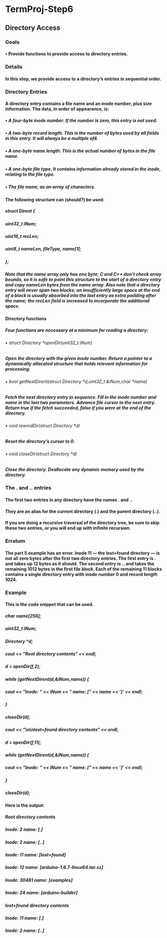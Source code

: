 # TermProj-Step6
## Directory Access
### Goals
#### • Provide functions to provide access to directory entries.
### Details
#### In this step, we provide access to a directory’s entries in sequential order.
### Directory Entries
#### A directory entry contains a file name and an inode number, plus size information. The data, in order of appearance, is:
##### • A four-byte inode number. If the number is zero, this entry is not used.
##### • A two-byte record length. This is the number of bytes used by all fields in this entry. It will always be a multiple of4.
##### • A one-byte name length. This is the actual number of bytes in the file name.
##### • A one-byte file type. It contains information already stored in the inode, relating to the file type.
##### • The file name, as an array of characters.
#### The following structure can (should?) be used:
##### struct Dirent {
##### uint32_t iNum;
##### uint16_t recLen;
##### uint8_t nameLen, fileType, name[1];
##### };
##### Note that the name array only has one byte; C and C++ don’t check array bounds, so it is safe to point this structure to the start of a directory entry and copy nameLen bytes from the name array. Also note that a directory entry will never span two blocks; an insufficiently large space at the end of a block is usually absorbed into the last entry as extra padding after the name; the recLen field is increased to incorporate the additional space.
#### Directory functions
##### Four functions are necessary at a minimum for reading a directory:
###### • struct Directory *openDir(uint32_t iNum)
##### Open the directory with the given inode number. Return a pointer to a dynamically allocated structure that holds relevant information for processing.
###### • bool getNextDirent(struct Directory *d,uint32_t &iNum,char *name)
##### Fetch the next directory entry in sequence. Fill in the inode number and name in the last two parameters. Advance file cursor to the next entry. Return true if the fetch succeeded, false if you were at the end of the directory.
###### • void rewindDir(struct Directory *d)
##### Reset the directory’s cursor to 0.
###### • void closeDir(struct Directory *d)
##### Close the directory. Deallocate any dynamic memory used by the directory.
### The . and .. entries
#### The first two entries in any directory have the names . and ..
#### They are an alias for the current directory (.) and the parent directory (..).
#### If you are doing a recursive traversal of the directory tree, be sure to skip these two entries, or you will end up with infinite recursion.
### Erratum
#### The part 5 example has an error. Inode 11 — the lost+found directory — is not all zero bytes after the first two directory entries. The first entry is . and takes up 12 bytes as it should. The second entry is .. and takes the remaining 1012 bytes in the first file block. Each of the remaining 11 blocks contains a single directory entry with inode number 0 and record length 1024.
### Example
#### This is the code snippet that can be used.
##### char name[256];
##### uint32_t iNum;
##### Directory *d;
##### cout << "Root directory contents" << endl;
##### d = openDir(f,2);
##### while (getNextDirent(d,&iNum,name)) {
##### cout << "Inode: " << iNum << "   name: [" << name << ’]’ << endl;
##### }
##### closeDir(d);
##### cout << "\n\nlost+found directory contents" << endl;
##### d = openDir(f,11);
##### while (getNextDirent(d,&iNum,name)) {
##### cout << "Inode: " << iNum << "   name: [" << name << ’]’ << endl;
##### }
##### closeDir(d);
#### Here is the output:
##### Root directory contents
##### Inode: 2   name: [.]
##### Inode: 2   name: [..]
##### Inode: 11   name: [lost+found]
##### Inode: 12   name: [arduino-1.6.7-linux64.tar.xz]
##### Inode: 30481   name: [examples]
##### Inode: 24   name: [arduino-builder]
##### lost+found directory contents
##### Inode: 11   name: [.]
##### Inode: 2   name: [..]

